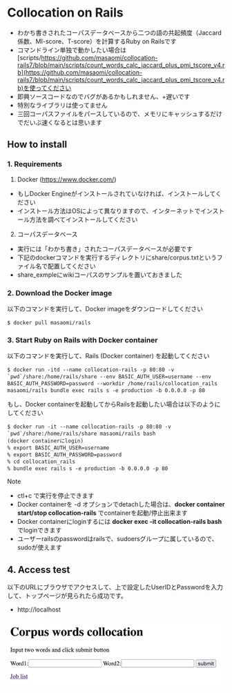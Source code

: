 # Collocation on Rails

* わかち書きされたコーパスデータベースから二つの語の共起頻度（Jaccard係数、MI-score、T-score）を計算するRuby on Railsです
* コマンドライン単独で動かしたい場合は[scripts/https://github.com/masaomi/collocation-rails7/blob/main/scripts/count_words_calc_jaccard_plus_pmi_tscore_v4.rb](https://github.com/masaomi/collocation-rails7/blob/main/scripts/count_words_calc_jaccard_plus_pmi_tscore_v4.rb)を使ってください
* 即興ソースコードなのでバグがあるかもしれません、+遅いです
 * 特別なライブラリは使ってません
 * 三回コーパスファイルをパースしているので、メモリにキャッシュするだけでだいぶ速くなるとは思います

## How to install

### 1. Requirements

1. Docker (https://www.docker.com/)
 * もしDocker Engineがインストールされていなければ、インストールしてください
 * インストール方法はOSによって異なりますので、インターネットでインストール方法を調べてインストールしてください
2. コーパスデータベース
 * 実行には「わかち書き」されたコーパスデータベースが必要です
 * 下記のdockerコマンドを実行するディレクトリにshare/corpus.txtというファイル名で配置してください
 * share_exmpleにwikiコーパスのサンプルを置いておきました

### 2. Download the Docker image

以下のコマンドを実行して、Docker imageをダウンロードしてください
```
$ docker pull masaomi/rails
```

### 3. Start Ruby on Rails with Docker container

以下のコマンドを実行して、Rails (Docker container) を起動してください
```
$ docker run -itd --name collocation-rails -p 80:80 -v `pwd`/share:/home/rails/share --env BASIC_AUTH_USER=username --env BASIC_AUTH_PASSWORD=password --workdir /home/rails/collocation_rails masaomi/rails bundle exec rails s -e production -b 0.0.0.0 -p 80
```

もし、Docker containerを起動してからRailsを起動したい場合は以下のようにしてください
```
$ docker run -it --name collocation-rails -p 80:80 -v `pwd`/share:/home/rails/share masaomi/rails bash
(docker containerにlogin)
% export BASIC_AUTH_USER=username 
% export BASIC_AUTH_PASSWORD=password
% cd collocation_rails
% bundle exec rails s -e production -b 0.0.0.0 -p 80
```

Note
* ctl+c で実行を停止できます
* Docker containerを -d オプションでdetachした場合は、**docker container start/stop collocation-rails** でcontainerを起動/停止出来ます
* Docker containerにloginするには **docker exec -it collocation-rails bash** でloginできます
* ユーザーrailsのpasswordはrailsで、sudoersグループに属しているので、sudoが使えます

## 4. Access test

以下のURLにブラウザでアクセスして、上で設定したUserIDとPasswordを入力して、トップページが見られたら成功です。
* http://localhost

![top_page](public/top_page.jpg)
